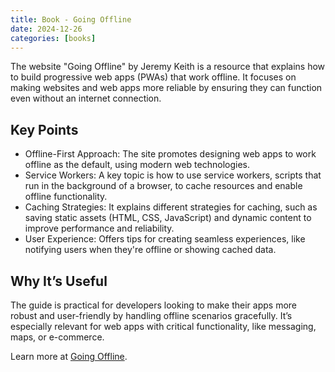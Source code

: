 ```yaml
---
title: Book - Going Offline
date: 2024-12-26
categories: [books]
---
```


The website "Going Offline" by Jeremy Keith is a resource that explains how to build progressive web apps (PWAs) that work offline. It focuses on making websites and web apps more reliable by ensuring they can function even without an internet connection.

<!--more-->

## Key Points

- Offline-First Approach: The site promotes designing web apps to work offline as the default, using modern web technologies.
- Service Workers: A key topic is how to use service workers, scripts that run in the background of a browser, to cache resources and enable offline functionality.
- Caching Strategies: It explains different strategies for caching, such as saving static assets (HTML, CSS, JavaScript) and dynamic content to improve performance and reliability.
- User Experience: Offers tips for creating seamless experiences, like notifying users when they're offline or showing cached data.

## Why It’s Useful

The guide is practical for developers looking to make their apps more robust and user-friendly by handling offline scenarios gracefully. It’s especially relevant for web apps with critical functionality, like messaging, maps, or e-commerce.

Learn more at [Going Offline](https://goingoffline.adactio.com/).
